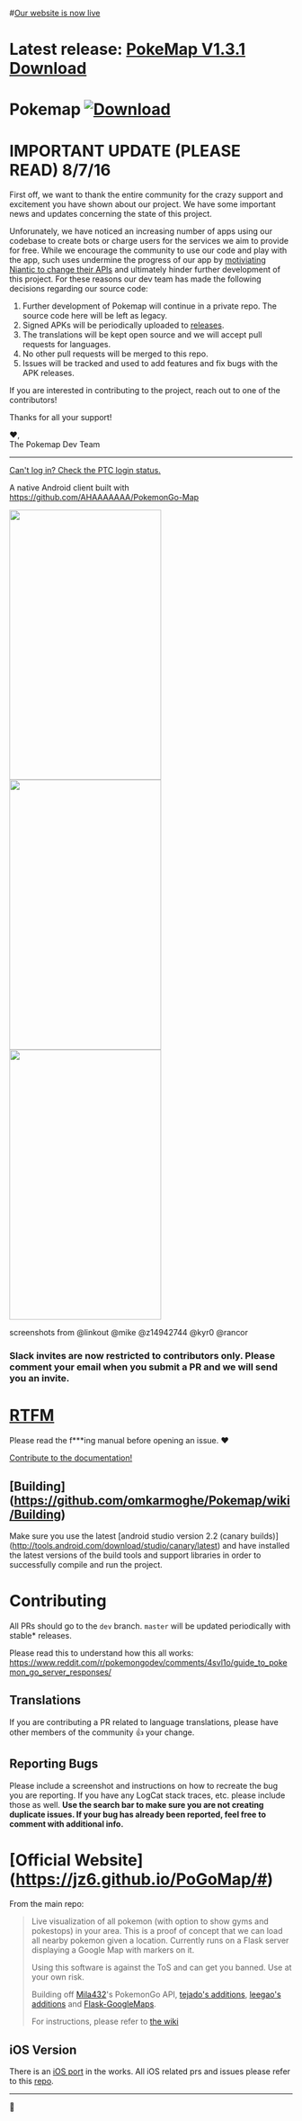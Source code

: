 #[Our website is now live](http://pokemapgo.xyz/)

# Latest release:  [PokeMap V1.3.1 Download](https://github.com/omkarmoghe/Pokemap/releases/download/v1.3.1/PokeMap_1.3.1.apk)


# Pokemap [![Download](https://img.shields.io/badge/download-latest-brightgreen.svg?style=flat-square)](https://github.com/omkarmoghe/Pokemap/releases)

# IMPORTANT UPDATE (PLEASE READ) 8/7/16

First off, we want to thank the entire community for the crazy support and excitement you have shown about our project. We have some important news and updates concerning the state of this project.

Unforunately, we have noticed an increasing number of apps using our codebase to create bots or charge users for the services we aim to provide for free. While we encourage the community to use our code and play with the app, such uses undermine the progress of our app by [motiviating Niantic to change their APIs](https://github.com/omkarmoghe/Pokemap/issues/383) and ultimately hinder further development of this project. For these reasons our dev team has made the following decisions regarding our source code:

1. Further development of Pokemap will continue in a private repo. The source code here will be left as legacy.
2. Signed APKs will be periodically uploaded to [releases](https://github.com/omkarmoghe/Pokemap/releases).
3. The translations will be kept open source and we will accept pull requests for languages.
4. No other pull requests will be merged to this repo.
5. Issues will be tracked and used to add features and fix bugs with the APK releases.

If you are interested in contributing to the project, reach out to one of the contributors!

Thanks for all your support!

:heart:,  
The Pokemap Dev Team

---

[Can't log in? Check the PTC login status.](http://ispokemongodownornot.com/)

A native Android client built with https://github.com/AHAAAAAAA/PokemonGo-Map

<img src="http://imgur.com/Wd3MPhs.png" width="270" height="480"/>
<img src="http://imgur.com/2bvp0k5.png" width="270" height="480"/>
<img src="http://imgur.com/He6oHLw.png" width="270" height="480"/>

screenshots from @linkout @mike @z14942744 @kyr0 @rancor

### **Slack invites are now restricted to contributors only. Please comment your email when you submit a PR and we will send you an invite.**

# [RTFM](https://github.com/omkarmoghe/Pokemap/wiki)
Please read the f***ing manual before opening an issue. :heart:

[Contribute to the documentation!](https://github.com/omkarmoghe/Pokemap/issues/17)

## [Building] (https://github.com/omkarmoghe/Pokemap/wiki/Building)
Make sure you use the latest [android studio version 2.2 (canary builds)] (http://tools.android.com/download/studio/canary/latest) and have installed the latest versions of the build tools and support libraries in order to successfully compile and run the project. 

# Contributing
All PRs should go to the `dev` branch. `master` will be updated periodically with stable* releases.</str>

Please read this to understand how this all works: https://www.reddit.com/r/pokemongodev/comments/4svl1o/guide_to_pokemon_go_server_responses/

## Translations
If you are contributing a PR related to language translations, please have other members of the community :thumbsup: your change.

## Reporting Bugs
Please include a screenshot and instructions on how to recreate the bug you are reporting. If you have any LogCat stack traces, etc. please include those as well. **Use the search bar to make sure you are not creating duplicate issues. If your bug has already been reported, feel free to comment with additional info.**

# [Official Website] (https://jz6.github.io/PoGoMap/#)
From the main repo:
> Live visualization of all pokemon (with option to show gyms and pokestops) in your area. This is a proof of concept that we can load all nearby pokemon given a location. Currently runs on a Flask server displaying a Google Map with markers on it.
> 
> Using this software is against the ToS and can get you banned. Use at your own risk.
> 
> Building off [Mila432](https://github.com/Mila432/Pokemon_Go_API)'s PokemonGo API, [tejado's additions](https://github.com/tejado/pokemongo-api-demo), [leegao's additions](https://github.com/leegao/pokemongo-api-demo/tree/simulation) and [Flask-GoogleMaps](https://github.com/rochacbruno/Flask-GoogleMaps).
> 
> For instructions, please refer to [the wiki](https://github.com/AHAAAAAAA/PokemonGo-Map/wiki)  

## iOS Version
There is an [iOS port](https://github.com/istornz/iPokeGo) in the works. All iOS related prs and issues please refer to this [repo](https://github.com/istornz/iPokeGo).

---
:pineapple:
